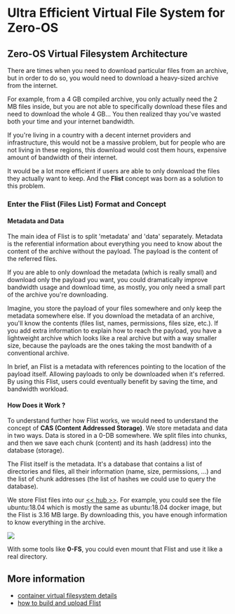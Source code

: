 # Ultra Efficient Virtual File System for Zero-OS

## Zero-OS Virtual Filesystem Architecture

There are times when you need to download particular files from an archive, but in order to do so, you would need to download a heavy-sized archive from the internet. 

For example, from a 4 GB compiled archive, you only actually need the 2 MB files inside, but you are not able to specifically download these files and need to download the whole 4 GB... You then realized thay you've wasted both your time and your internet bandwidth.

If you're living in a country with a decent internet providers and infrastructure, this would not be a massive problem, but for people who are not living in these regions, this download would cost them hours, expensive amount of bandwidth of their internet.

It would be a lot more efficient if users are able to only download the files they actually want to keep. And the __Flist__ concept was born as a solution to this problem.

### Enter the Flist (Files List) Format and Concept

#### Metadata and Data

The main idea of Flist is to split 'metadata' and 'data' separately. Metadata is the referential information about everything you need to know about the content of the archive without the payload. The payload is the content of the referred files.

If you are able to only download the metadata (which is really small) and download only the payload you want, you could dramatically improve bandwidth usage and download time, as mostly, you only need a small part of the archive you're downloading.

Imagine, you store the payload of your files somewhere and only keep the metadata somewhere else. If you download the metadata of an archive, you'll know the contents (files list, names, permissions, files size, etc.). If you add extra information to explain how to reach the payload, you have a lightweight archive which looks like a real archive but with a way smaller size, because the payloads are the ones taking the most bandwith of a conventional archive.

In brief, an Flist is a metadata with references pointing to the location of the payload itself. Allowing payloads to only be downloaded when it's referred. By using this Flist, users could eventually benefit by saving the time, and bandwidth workload.

#### How Does it Work ?

To understand further how Flist works, we would need to understand the concept of __CAS (Content Addressed Storage)__. We store metadata and data in two ways. Data is stored in a 0-DB somewhere. We split files into chunks, and then we save each chunk (content) and its hash (address) into the database (storage).

The Flist itself is the metadata. It's a database that contains a list of directories and files, all their information (name, size, permissions, ...) and the list of chunk addresses (the list of hashes we could use to query the database).

We store Flist files into our [<< hub >>](https://hub.grid.tf). For example, you could see the file ubuntu:18.04 which is mostly the same as ubuntu:18.04 docker image, but the Flist is 3.16 MB large. By downloading this, you have enough information to know everything in the archive.

![](sdk__archi_flist.png  )

With some tools like __0-FS__, you could even mount that Flist and use it like a real directory.


## More information 

- [container virtual filesystem details](sdk__container_vfs_details.md)
- [how to build and upload Flist](sdk__flist.md)
